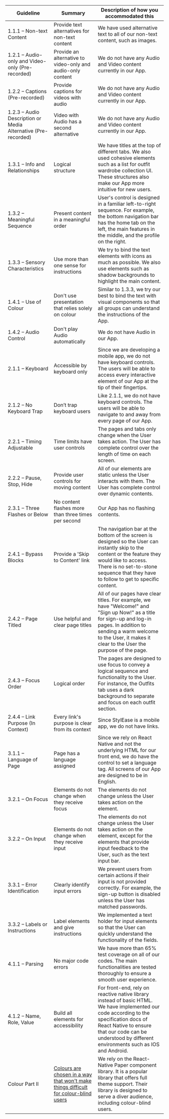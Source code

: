 Guideline | Summary | Description of how you accommodated this
--- | --- | ---
1.1.1 – Non-text Content | Provide text alternatives for non-text content | We have used alternative text to all of our non-text content, such as images. 
1.2.1 – Audio-only and Video-only (Pre-recorded) | Provide an alternative to video-only and audio-only content | We do not have any Audio and Video content currently in our App. 
1.2.2 – Captions (Pre-recorded) | Provide captions for videos with audio | We do not have any Audio and Video content currently in our App. 
1.2.3 – Audio Description or Media Alternative (Pre-recorded) | Video with Audio has a second alternative | We do not have any Audio and Video content currently in our App. 
1.3.1 – Info and Relationships | Logical structure | We have titles at the top of different tabs. We also used cohesive elements such as a list for outfit wardrobe collection UI. These structures also make our App more intuitive for new users.  
1.3.2 – Meaningful Sequence | Present content in a meaningful order | User's control is designed in a familiar left-to-right sequence. For example, the bottom navigation bar has the home tab on the left, the main features in the middle, and the profile on the right. 
1.3.3 – Sensory Characteristics | Use more than one sense for instructions | We try to bind the text elements with icons as much as possible. We also use elements such as shadow backgrounds to highlight the main content. 
1.4.1 – Use of Colour | Don't use presentation that relies solely on colour | Similar to 1.3.3, we try our best to bind the text with visual components so that all groups can understand the instructions of the App.
1.4.2 – Audio Control | Don't play Audio automatically | We do not have Audio in our App.
2.1.1 – Keyboard | Accessible by keyboard only | Since we are developing a mobile app, we do not have keyboard controls. The users will be able to access every interactive element of our App at the tip of their fingertips.
2.1.2 – No Keyboard Trap | Don’t trap keyboard users | Like 2.1.1, we do not have keyboard controls. The users will be able to navigate to and away from every page of our App.
2.2.1 – Timing Adjustable | Time limits have user controls | The pages and tabs only change when the User takes action. The User has complete control over the length of time on each screen.
2.2.2 – Pause, Stop, Hide | Provide user controls for moving content | All of our elements are static unless the User interacts with them. The User has complete control over dynamic contents.
2.3.1 – Three Flashes or Below | No content flashes more than three times per second | Our App has no flashing contents.
2.4.1 – Bypass Blocks | Provide a 'Skip to Content' link | The navigation bar at the bottom of the screen is designed so the User can instantly skip to the content or the feature they would like to access. There is no set-to-stone sequence that they have to follow to get to specific content.
2.4.2 – Page Titled | Use helpful and clear page titles | All of our pages have clear titles. For example, we have "Welcome!" and "Sign up Now!" as a title for sign-up and log-in pages. In addition to sending a warm welcome to the User, it makes it clear to the User the purpose of the page.
2.4.3 – Focus Order | Logical order | The pages are designed to use focus to convey a logical sequence and functionality to the User. For instance, the Outfits tab uses a dark background to separate and focus on each outfit section. 
2.4.4 – Link Purpose (In Context) | Every link's purpose is clear from its context | Since StylEase is a mobile app, we do not have links. 
3.1.1 – Language of Page | Page has a language assigned | Since we rely on React Native and not the underlying HTML for our front end, we do have the control to set a language tag. All screens of our App are designed to be in English.
3.2.1 – On Focus | Elements do not change when they receive focus | The elements do not change unless the User takes action on the element.
3.2.2 – On Input | Elements do not change when they receive input | The elements do not change unless the User takes action on the element, except for the elements that provide input feedback to the User, such as the text input bar.
3.3.1 – Error Identification | Clearly identify input errors | We prevent users from certain actions if their input is not provided correctly. For example, the sign-up button is disabled unless the User has matched passwords.
3.3.2 – Labels or Instructions | Label elements and give instructions | We implemented a text holder for input elements so that the User can quickly understand the functionality of the fields.
4.1.1 – Parsing | No major code errors | We have more than 65% test coverage on all of our codes. The main functionalities are tested thoroughly to ensure a smooth user experience.
4.1.2 – Name, Role, Value | Build all elements for accessibility | For front-end, rely on reactive native library instead of basic HTML. We have implemented our code according to the specification docs of React Native to ensure that our code can be understood by different environments such as IOS and Android.
Colour Part II | [Colours are chosen in a way that won't make things difficult for colour-blind users](https://venngage.com/blog/color-blind-friendly-palette/)| We rely on the React-Native Paper component library. It is a popular library that offers full theme support. Their library is designed to serve a diver audience, including colour-blind users. 